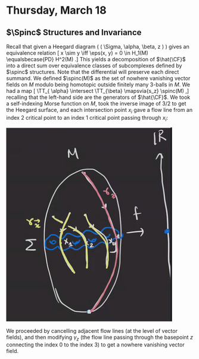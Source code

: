# Thursday, March 18

## $\Spinc$ Structures and Invariance

Recall that given a Heegard diagram \( ( \Sigma, \alpha, \beta, z ) \) gives an equivalence relation
\[
x \sim y \iff \eps(x, y) = 0 \in H_1(M) \equalsbecase{PD} H^2(M)
.\]
This yields a decomposition of $\hat{\CF}$ into a direct sum over equivalence classes of subcomplexes defined by $\spinc$ structures.
Note that the differential will preserve each direct summand.
We defined $\spinc(M)$ as the set of nowhere vanishing vector fields on $M$ modulo being homotopic outside finitely many 3-balls in $M$.
We had a map 
\[
\TT_{ \alpha} \intersect \TT_{\beta} \mapsvia{s_z} \spinc(M)
,\]
recalling that the left-hand side are the generators of $\hat{\CF}$.
We took a self-indexing Morse function on $M$, took the inverse image of $3/2$ to get the Heegard surface, and each intersection point $x_i$ gave a flow line from an index 2 critical point to an index 1 critical point passing through $x_i$:

![image_2021-03-18-11-19-00](figures/image_2021-03-18-11-19-00.png)

We proceeded by cancelling adjacent flow lines (at the level of vector fields), and then modifying $\gamma_z$ (the flow line passing through the basepoint $z$ connecting the index 0 to the index 3) to get a nowhere vanishing vector field.

